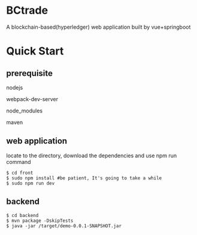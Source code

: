 # BCtrade

A blockchain-based(hyperledger) web application built by vue+springboot

# Quick Start

## prerequisite

nodejs

webpack-dev-server

node_modules

maven



## web application

locate to the directory, download the dependencies and use npm run command 

```shell
$ cd front
$ sudo npm install #be patient, It's going to take a while
$ sudo npm run dev
```



## backend

```shell
$ cd backend
$ mvn package -DskipTests
$ java -jar /target/demo-0.0.1-SNAPSHOT.jar
```

